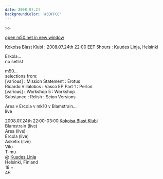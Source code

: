 ```yaml
---
date: 2008.07.24
backgroundColor: '#33FFCC'
---
```


\>>

[open m50.net in new window  
](http://m50.net/)

Kokoisa Blast Klubi : 2008.07.24th 22:00 EET 5hours : Kuudes Linja, Helsinki  

Erkola...  
no setlist  

m50...  
selections from:  
\[various\] : Mission Statement : Erotus  
Ricardo Villalobos : Vasco EP Part 1 : Perlon  
\[various\] : Workshop 5 : Workshop  
Substance : Relish : Scion Versions  

Area v Ercola v mk10 v Blamstrain...  
live  

2008.07.24th 22:00-03:00 [Kokoisa Blast Klubi](http://www.kuudeslinja.com/)  
Blamstrain (live)  
Area (live)  
Ercola (live)  
Asketix (live)  
Vilu  
T-mu  
@ [Kuudes Linja](http://www.kuudeslinja.com/)  
Helsinki, Finland  
18 +  
4€